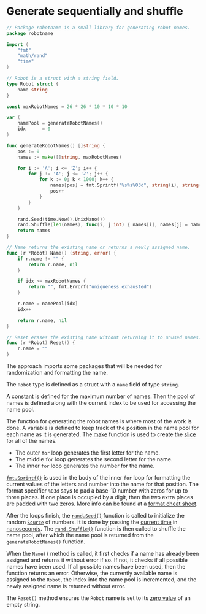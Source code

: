# Generate sequentially and shuffle

```go
// Package robotname is a small library for generating robot names.
package robotname

import (
	"fmt"
	"math/rand"
	"time"
)

// Robot is a struct with a string field.
type Robot struct {
	name string
}

const maxRobotNames = 26 * 26 * 10 * 10 * 10

var (
	namePool = generateRobotNames()
	idx      = 0
)

func generateRobotNames() []string {
	pos := 0
	names := make([]string, maxRobotNames)

	for i := 'A'; i <= 'Z'; i++ {
		for j := 'A'; j <= 'Z'; j++ {
			for k := 0; k < 1000; k++ {
				names[pos] = fmt.Sprintf("%s%s%03d", string(i), string(j), k)
				pos++
			}
		}
	}

	rand.Seed(time.Now().UnixNano())
	rand.Shuffle(len(names), func(i, j int) { names[i], names[j] = names[j], names[i] })
	return names
}

// Name returns the existing name or returns a newly assigned name.
func (r *Robot) Name() (string, error) {
	if r.name != "" {
		return r.name, nil
	}

	if idx >= maxRobotNames {
		return "", fmt.Errorf("uniqueness exhausted")
	}

	r.name = namePool[idx]
	idx++

	return r.name, nil
}

// Reset erases the existing name without returning it to unused names.
func (r *Robot) Reset() {
	r.name = ""
}

```

The approach imports some packages that will be needed for randomization and formatting the name.

The `Robot` type is defined as a struct with a `name` field of type `string`.

A [constant][const] is defined for the maximum number of names.
Then the pool of names is defined along with the current index to be used for accessing the name pool.


The function for generating the robot names is where most of the work is done.
A variable is defined to keep track of the position in the name pool for each name as it is generated.
The [make][make] function is used to create the [slice][slice] for all of the names.

- The outer `for` loop generates the first letter for the name.
- The middle `for` loop  generates the second letter for the name.
- The inner `for` loop generates the number for the name.

[`fmt.Sprintf()`][sprintf] is used in the body of the inner `for` loop for formatting the current values of the letters and number into the name
for that position.
The format specifier `%03d` says to pad a base-10 number with zeros for up to three places.
If one place is occupied by a digit, then the two extra places are padded with two zeros.
More info can be found at a [format cheat sheet][format-cheat-sheet].

After the loops finish, the [`rand.Seed()`][seed] function is called to initialize the random [`Source`][source] of numbers.
It is done by passing the [current time][now] in [nanoseconds][unixnano].
The [`rand.Shuffle()`][shuffle] function is then called to shuffle the name pool, after which the name pool is returned from the `generateRobotNames()` function.

When the `Name()` method is called, it first checks if a name has already been assigned and returns it without error if so.
If not, it checks if all possible names have been used.
If all possible names have been used, then the function returns an error.
Otherwise, the currently available name is assigned to the `Robot`, the index into the name pool is incremented,
and the newly assigned name is returned without error.

The `Reset()` method ensures the `Robot` name is set to its [zero value][zero-value] of an empty string.

[const]: https://go.dev/tour/basics/15
[make]: https://go.dev/tour/moretypes/13
[slice]: https://go.dev/tour/moretypes/7
[sprintf]: https://pkg.go.dev/fmt#Sprintf
[format-cheat-sheet]: https://yourbasic.org/golang/fmt-printf-reference-cheat-sheet/
[seed]: https://pkg.go.dev/math/rand#Seed
[source]: https://pkg.go.dev/math/rand#Source
[now]: https://pkg.go.dev/time#Now
[unixnano]: https://pkg.go.dev/time#Time.UnixNano
[shuffle]: https://pkg.go.dev/math/rand#Shuffle
[zero-value]: https://yourbasic.org/golang/default-zero-value/
